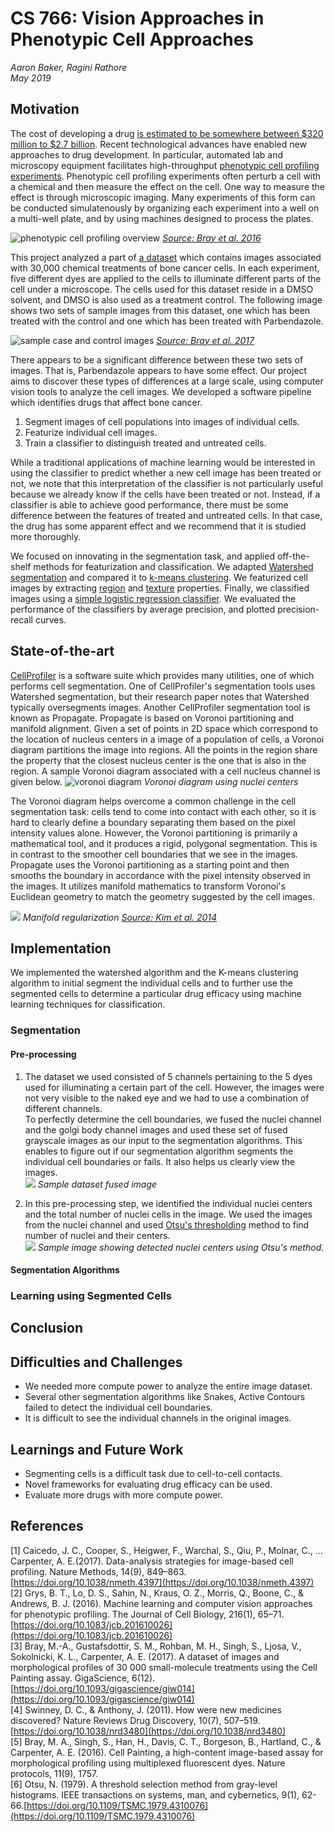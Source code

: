 # CS 766: Vision Approaches in Phenotypic Cell Approaches
_Aaron Baker, Ragini Rathore_  
_May 2019_
## Motivation
The cost of developing a drug [is estimated to be somewhere between $320 million to $2.7 billion](https://blogs.sciencemag.org/pipeline/archives/2017/10/18/drug-development-costs-revisited).
Recent technological advances have enabled new approaches to drug development.
In particular, automated lab and microscopy equipment facilitates high-throughput [phenotypic cell profiling experiments](http://dx.doi.org/10.1038/nprot.2016.105).
Phenotypic cell profiling experiments often perturb a cell with a chemical and then measure the effect on the cell.
One way to measure the effect is through microscopic imaging.
Many experiments of this form can be conducted simulatenously by organizing each experiment into a well on a multi-well plate, and by using machines designed to process the plates.

![phenotypic cell profiling overview](/Images/intro.png)
*[Source: Bray et al. 2016](http://dx.doi.org/10.1038/nprot.2016.105)*

This project analyzed a part of [a dataset](http://dx.doi.org/10.1093/gigascience/giw014) which contains images associated with 30,000 chemical treatments of bone cancer cells.
In each experiment, five different dyes are applied to the cells to illuminate different parts of the cell under a microscope.
The cells used for this dataset reside in a DMSO solvent, and DMSO is also used as a treatment control.
The following image shows two sets of sample images from this dataset, one which has been treated with the control and one which has been treated with Parbendazole.

![sample case and control images](/Images/sample_case_control.png)
*[Source: Bray et al. 2017](http://dx.doi.org/10.1093/gigascience/giw014)*

There appears to be a significant difference between these two sets of images.
That is, Parbendazole appears to have some effect.
Our project aims to discover these types of differences at a large scale, using computer vision tools to analyze the cell images.
We developed a software pipeline which identifies drugs that affect bone cancer.

1. Segment images of cell populations into images of individual cells.
2. Featurize individual cell images.
3. Train a classifier to distinguish treated and untreated cells.

While a traditional applications of machine learning would be interested in using the classifier to predict whether a new cell image has been treated or not, we note that this interpretation of the classifier is not particularly useful because we already know if the cells have been treated or not.
Instead, if a classifier is able to achieve good performance, there must be some difference between the features of treated and untreated cells.
In that case, the drug has some apparent effect and we recommend that it is studied more thoroughly.

We focused on innovating in the segmentation task, and applied off-the-shelf methods for featurization and classification.
We adapted [Watershed segmentation](https://en.wikipedia.org/wiki/Watershed_%28image_processing%29) and compared it to [k-means clustering](https://scikit-learn.org/stable/modules/generated/sklearn.cluster.KMeans.html).
We featurized cell images by extracting [region](https://scikit-image.org/docs/dev/api/skimage.measure.html#skimage.measure.regionprops) and [texture](https://scikit-image.org/docs/0.7.0/api/skimage.feature.texture.html) properties.
Finally, we classified images using a [simple logistic regression classifier](https://scikit-learn.org/stable/modules/generated/sklearn.linear_model.LogisticRegression.html).
We evaluated the performance of the classifiers by average precision, and plotted precision-recall curves.

## State-of-the-art
[CellProfiler](http://dx.doi.org/10.1186/gb-2006-7-10-r100) is a software suite which provides many utilities, one of which performs cell segmentation.
One of CellProfiler's segmentation tools uses Watershed segmentation, but their research paper notes that Watershed typically oversegments images.
Another CellProfiler segmentation tool is known as Propagate.
Propagate is based on Voronoi partitioning and manifold alignment.
Given a set of points in 2D space which correspond to the location of nucleus centers in a image of a population of cells, a Voronoi diagram partitions the image into regions.
All the points in the region share the property that the closest nucleus center is the one that is also in the region.
A sample Voronoi diagram associated with a cell nucleus channel is given below.
![voronoi diagram](/Images/voronoi.png)
*Voronoi diagram using nuclei centers*

The Voronoi diagram helps overcome a common challenge in the cell segmentation task: cells tend to come into contact with each other, so it is hard to clearly define a boundary separating them based on the pixel intensity values alone.
However, the Voronoi partitioning is primarily a mathematical tool, and it produces a rigid, polygonal segmentation.
This is in contrast to the smoother cell boundaries that we see in the images.
Propagate uses the Voronoi partitioning as a starting point and then smooths the boundary in accordance with the pixel intensity observed in the images.
It utilizes manifold mathematics to transform Voronoi's Euclidean geometry to match the geometry suggested by the cell images.

![](/Images/cell_profiler.png)
*Manifold regularization [Source: Kim et al. 2014]()*  

## Implementation
We implemented the watershed algorithm and the K-means clustering algorithm to initial segment the individual cells and to further use the segmented cells to determine a particular drug efficacy using machine learning techniques for classification.
### Segmentation
#### Pre-processing
1. The dataset we used consisted of 5 channels pertaining to the 5 dyes used for illuminating a certain part of the cell. However, the images were not very visible to the naked eye and we had to use a combination of different channels.  
To perfectly determine the cell boundaries, we fused the nuclei channel and the golgi body channel images and used these set of fused grayscale images as our input to the segmentation algorithms. This enables to figure out if our segmentation algorithm segments the individual cell boundaries or fails. It also helps us clearly view the images.  
![](/Images/input_fused.png)
*Sample dataset fused image*  

2. In this pre-processing step, we identified the individual nuclei centers and the total number of nuclei cells in the image. We used the images from the nuclei channel and used [Otsu's thresholding](https://en.wikipedia.org/wiki/Otsu%27s_method) method to find number of nuclei and their centers.  
![](/Images/nucleus_centers.png)
*Sample image showing detected nuclei centers using Otsu's method.*  

#### Segmentation Algorithms

### Learning using Segmented Cells

## Conclusion

## Difficulties and Challenges
- We needed more compute power to analyze the entire image dataset.
- Several other segmentation algorithms like Snakes, Active Contours failed to detect the individual cell boundaries.
- It is difficult to see the individual channels in the original images.
## Learnings and Future Work
- Segmenting cells is a difficult task due to cell-to-cell contacts.
- Novel frameworks for evaluating drug efficacy can be used.
- Evaluate more drugs with more compute power.
## References
[1] Caicedo, J. C., Cooper, S., Heigwer, F., Warchal, S., Qiu, P., Molnar, C., … Carpenter, A. E.(2017). Data-analysis strategies for image-based cell profiling. Nature Methods, 14(9), 849–863. [https://doi.org/10.1038/nmeth.4397](https://doi.org/10.1038/nmeth.4397)    
[2] Grys, B. T., Lo, D. S., Sahin, N., Kraus, O. Z., Morris, Q., Boone, C., & Andrews, B. J. (2016). Machine learning and computer vision approaches for phenotypic profiling. The Journal of Cell Biology, 216(1), 65–71. [https://doi.org/10.1083/jcb.201610026](https://doi.org/10.1083/jcb.201610026)  
[3] Bray, M.-A., Gustafsdottir, S. M., Rohban, M. H., Singh, S., Ljosa, V., Sokolnicki, K. L., Carpenter, A. E. (2017). A dataset of images and morphological profiles of 30 000 small-molecule treatments using the Cell Painting assay. GigaScience, 6(12). [https://doi.org/10.1093/gigascience/giw014](https://doi.org/10.1093/gigascience/giw014)  
[4] Swinney, D. C., & Anthony, J. (2011). How were new medicines discovered? Nature Reviews Drug Discovery, 10(7), 507–519. [https://doi.org/10.1038/nrd3480](https://doi.org/10.1038/nrd3480)  
[5] Bray, M. A., Singh, S., Han, H., Davis, C. T., Borgeson, B., Hartland, C., & Carpenter, A. E. (2016). Cell Painting, a high-content image-based assay for morphological profiling using multiplexed fluorescent dyes. Nature protocols, 11(9), 1757.  
[6] Otsu, N. (1979). A threshold selection method from gray-level histograms. IEEE transactions on systems, man, and cybernetics, 9(1), 62-66.[https://doi.org/10.1109/TSMC.1979.4310076](https://doi.org/10.1109/TSMC.1979.4310076)
